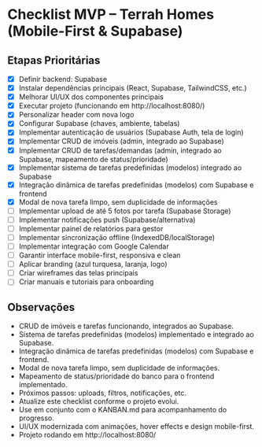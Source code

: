 # Checklist MVP – Terrah Homes (Mobile-First & Supabase)

## Etapas Prioritárias

- [x] Definir backend: Supabase
- [x] Instalar dependências principais (React, Supabase, TailwindCSS, etc.)
- [x] Melhorar UI/UX dos componentes principais
- [x] Executar projeto (funcionando em http://localhost:8080/)
- [x] Personalizar header com nova logo
- [x] Configurar Supabase (chaves, ambiente, tabelas)
- [x] Implementar autenticação de usuários (Supabase Auth, tela de login)
- [x] Implementar CRUD de imóveis (admin, integrado ao Supabase)
- [x] Implementar CRUD de tarefas/demandas (admin, integrado ao Supabase, mapeamento de status/prioridade)
- [x] Implementar sistema de tarefas predefinidas (modelos) integrado ao Supabase
- [x] Integração dinâmica de tarefas predefinidas (modelos) com Supabase e frontend
- [x] Modal de nova tarefa limpo, sem duplicidade de informações
- [ ] Implementar upload de até 5 fotos por tarefa (Supabase Storage)
- [ ] Implementar notificações push (Supabase/alternativa)
- [ ] Implementar painel de relatórios para gestor
- [ ] Implementar sincronização offline (IndexedDB/localStorage)
- [ ] Implementar integração com Google Calendar
- [ ] Garantir interface mobile-first, responsiva e clean
- [ ] Aplicar branding (azul turquesa, laranja, logo)
- [ ] Criar wireframes das telas principais
- [ ] Criar manuais e tutoriais para onboarding

## Observações
- CRUD de imóveis e tarefas funcionando, integrados ao Supabase.
- Sistema de tarefas predefinidas (modelos) implementado e integrado ao Supabase.
- Integração dinâmica de tarefas predefinidas (modelos) com Supabase e frontend.
- Modal de nova tarefa limpo, sem duplicidade de informações.
- Mapeamento de status/prioridade do banco para o frontend implementado.
- Próximos passos: uploads, filtros, notificações, etc.
- Atualize este checklist conforme o projeto evolui.
- Use em conjunto com o KANBAN.md para acompanhamento do progresso.
- UI/UX modernizada com animações, hover effects e design mobile-first.
- Projeto rodando em http://localhost:8080/


